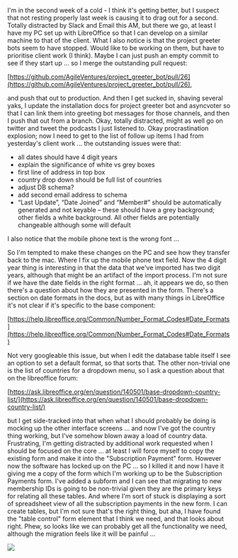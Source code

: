 I'm in the second week of a cold - I think it's getting better, but I suspect that not resting properly last week is causing it to drag out for a second.  Totally distracted by Slack and Email this AM, but there we go, at least I have my PC set up with LibreOffice so that I can develop on a similar machine to that of the client.  What I also notice is that the project greeter bots seem to have stopped.   Would like to be working on them, but have to prioritise client work (I think).  Maybe I can just push an empty commit to see if they start up ... so I merge the outstanding pull request:

[https://github.com/AgileVentures/project_greeter_bot/pull/26](https://github.com/AgileVentures/project_greeter_bot/pull/26), 

and push that out to production.  And then I get sucked in, shaving several yaks, I update the installation docs for project greeter bot and asyncvoter so that I can link them into greeting bot messages for those channels, and then I push that out from a branch.  Okay, totally distracted, might as well go on twitter and tweet the podcasts I just listened to.  Okay procrastination explosion; now I need to get to the list of follow up items I had from yesterday's client work ... the outstanding issues were that:

* all dates should have 4 digit years
* explain the significance of white vs grey boxes
* first line of address in top box
* country drop down should be full list of countries
* adjust DB schema?
* add second email address to schema
* “Last Update”, “Date Joined” and “Member#” should be automatically generated and not keyable – these should have a grey background; other fields a white background. All other fields are potentially changeable although some will default

I also notice that the mobile phone text is the wrong font ...

So I'm tempted to make these changes on the PC and see how they transfer back to the mac.  Where I fix up the mobile phone text field.  Now the 4 digit year thing is interesting in that the data that we've imported has two digit years, although that might be an artifact of the import process.  I'm not sure if we have the date fields in the right format ... ah, it appears we do, so then there's a question about how they are presented in the form.  There's a section on date formats in the docs, but as with many things in LibreOffice it's not clear if it's specific to the base component:

[https://help.libreoffice.org/Common/Number_Format_Codes#Date_Formats](https://help.libreoffice.org/Common/Number_Format_Codes#Date_Formats)

Not very googleable this issue, but when I edit the database table itself I see an option to set a default format, so that sorts that.  The other non-trivial one is the list of countries for a dropdown menu, so I ask a question about that on the libreoffice forum:

[https://ask.libreoffice.org/en/question/140501/base-dropdown-country-list/](https://ask.libreoffice.org/en/question/140501/base-dropdown-country-list/)

but I get side-tracked into that when what I should probably be doing is mocking up the other interface screens ... and now I've got the country thing working, but I've somehow blown away a load of country data.  Frustrating, I'm getting distracted by additional work requested when I should be focused on the core ... at least I will force myself to copy the existing form and make it into the "Subscription Payment" form.  However now the software has locked up on the PC ... so I killed it and now I have it giving me a copy of the form which I'm working up to be the Subscription Payments form.  I've added a subform and I can see that migrating to new membership IDs is going to be non-trivial given they are the primary keys for relating all these tables.  And where I'm sort of stuck is displaying a sort of spreadsheet view of all the subscription payments in the new form.  I can create tables, but I'm not sure that's the right thing, but aha, I have found the "table control" form element that I think we need, and that looks about right.  Phew, so looks like we can probably get all the functionality we need, although the migration feels like it will be painful ...

![](https://dl.dropbox.com/s/dm3liajv1l0lflh/Screenshot%202017-12-12%2011.40.52.png?dl=0)



